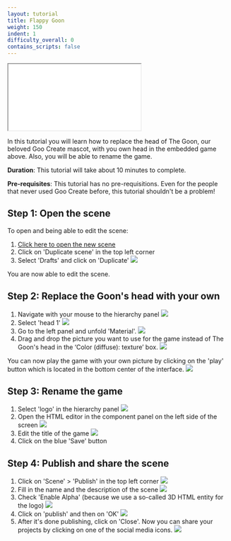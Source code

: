 ```yaml
---
layout: tutorial
title: Flappy Goon
weight: 150
indent: 1
difficulty_overall: 0
contains_scripts: false
---
```

<iframe allowfullscreen src="//c1.goote.ch/80272d90cd6c47618e647117e2615902.scene" title="Flappy Goon"></iframe>

In this tutorial you will learn how to replace the head of The Goon, our beloved Goo Create mascot, with you own head in the embedded game above. Also, you will be able to rename the game.

**Duration**: This tutorial will take about 10 minutes to complete.

**Pre-requisites**: This tutorial has no pre-requisitions. Even for the people that never used Goo Create before, this tutorial shouldn't be a problem!

## Step 1: Open the scene

To open and being able to edit the scene:

1. <a href="https://create.goocreate.com/edit/80272d90cd6c47618e647117e2615902.scene/" target="_blank">Click here to open the new scene</a>
2. Click on 'Duplicate scene' in the top left corner
3. Select 'Drafts' and click on 'Duplicate'
 ![](duplicate.gif)

 You are now able to edit the scene.


## Step 2: Replace the Goon's head with your own

1. Navigate with your mouse to the hierarchy panel
 ![](navigateToHierarchy.gif)
2. Select 'head 1'
![](selectHead1.gif)
3. Go to the left panel and unfold 'Material'.
![](unfoldMaterial.gif)
4. Drag and drop the picture you want to use for the game instead of The Goon's head in the ‘Color (diffuse): texture’ box.
![](dragAndDropYourHead.gif)

You can now play the game with your own picture by clicking on the 'play' button which is located in the bottom center of the interface.
![](playbutton.gif)


## Step 3: Rename the game

1. Select 'logo' in the hierarchy panel
 ![](selectLogoInHierarchy.gif)
2. Open the HTML editor in the component panel on the left side of the screen
 ![](openHTMLEditor.gif)
3. Edit the title of the game
 ![](replaceTitle.gif)
4. Click on the blue 'Save' button


## Step 4: Publish and share the scene

1. Click on 'Scene' > 'Publish' in the top left corner
 ![](publishbutton.gif)
2. Fill in the name and the description of the scene
 ![](namedescription.gif)
3. Check 'Enable Alpha' (because we use a so-called 3D HTML entity for the logo)
 ![](enableAlpha.gif)
4. Click on 'publish' and then on 'OK'
 ![](publish.gif)
5. After it's done publishing, click on 'Close'. Now you can share your projects by clicking on one of the social media icons.
 ![](sharegif.gif)
